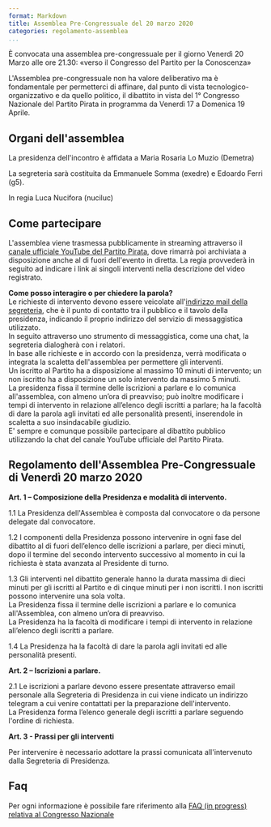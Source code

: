 ```yaml
---
format: Markdown
title: Assemblea Pre-Congressuale del 20 marzo 2020
categories: regolamento-assemblea
...
```


È convocata una assemblea pre-congressuale per il giorno Venerdì 20 Marzo alle ore 21.30: «verso il Congresso del Partito per la Conoscenza»

L'Assemblea pre-congressuale non ha valore deliberativo ma è fondamentale per permetterci di affinare, dal punto di vista tecnologico-organizzativo e da quello politico, il dibattito in vista del 1° Congresso Nazionale del Partito Pirata in programma da Venerdì 17 a Domenica 19 Aprile.

## Organi dell'assemblea

La presidenza dell'incontro è affidata a Maria Rosaria Lo Muzio (Demetra)

La segreteria sarà costituita da Emmanuele Somma (exedre) e Edoardo Ferri (g5).

In regia Luca Nucifora (nuciluc) 

## Come partecipare

L'assemblea viene trasmessa pubblicamente in streaming attraverso il [canale ufficiale YouTube del Partito Pirata](https://www.youtube.com/channel/UC4q_uEZYzG2gLtZNHZ92mpA), dove rimarrà poi archiviata a disposizione anche al di fuori dell'evento in diretta. La regia provvederà in seguito ad indicare i link ai singoli interventi nella descrizione del video registrato.

**Come posso interagire o per chiedere la parola?**  
Le richieste di intervento devono essere veicolate all'[indirizzo mail della segreteria](mailto:congresso@partito-pirata.it), che è il punto di contatto tra il pubblico e il tavolo della presidenza, indicando il proprio indirizzo del servizio di messaggistica utilizzato.  
In seguito attraverso uno strumento di messaggistica, come una chat, la segreteria dialogherà con i relatori.  
In base alle richieste e in accordo con la presidenza, verrà modificata o integrata la scaletta dell'assemblea per permettere gli interventi.  
Un iscritto al Partito ha a disposizione al massimo 10 minuti di intervento; un non iscritto ha a disposizione un solo intervento da massimo 5 minuti.  
La presidenza fissa il termine delle iscrizioni a parlare e lo comunica all'assemblea, con almeno un’ora di preavviso; può inoltre modificare i tempi di intervento in relazione all’elenco degli iscritti a parlare; ha la facoltà di dare la parola agli invitati ed alle personalità presenti, inserendole in scaletta a suo insindacabile giudizio.  
E' sempre e comunque possibile partecipare al dibattito pubblico utilizzando la chat del canale YouTube ufficiale del Partito Pirata.  

## Regolamento dell'Assemblea Pre-Congressuale di Venerdì 20 marzo 2020

**Art. 1 – Composizione della Presidenza e modalità di intervento.**

1.1 La Presidenza dell'Assemblea è composta dal convocatore o da persone delegate dal convocatore.

1.2  I componenti della Presidenza possono intervenire in ogni fase del dibattito al di fuori dell’elenco delle iscrizioni a parlare, per dieci minuti, dopo il termine del secondo intervento successivo al momento in cui la richiesta è stata avanzata al Presidente di turno.  

1.3  Gli interventi nel dibattito generale hanno la durata massima di dieci minuti per gli iscritti al Partito e di cinque minuti per i non iscritti. I non iscritti possono intervenire una sola volta.  
La Presidenza fissa il termine delle iscrizioni a parlare e lo comunica all'Assemblea, con almeno un’ora di preavviso.  
La Presidenza ha la facoltà di modificare i tempi di intervento in relazione all’elenco degli iscritti a parlare.  

1.4 La Presidenza ha la facoltà di dare la parola agli invitati ed alle personalità presenti.

**Art. 2 – Iscrizioni a parlare.**

2.1 Le iscrizioni a parlare devono essere presentate attraverso email personale alla Segreteria di Presidenza in cui viene indicato un indirizzo telegram a cui venire contattati per la preparazione dell'intervento.  
La Presidenza forma l’elenco generale degli iscritti a parlare seguendo l'ordine di richiesta.

**Art. 3 - Prassi per gli interventi**

Per intervenire è necessario adottare la prassi comunicata all'intervenuto dalla Segreteria di Presidenza.


## Faq 

Per ogni informazione è possibile fare riferimento alla [FAQ (in progress) relativa al Congresso Nazionale](https://wiki.partito-pirata.it/Congresso%20Nazionale/domande%20frequenti)